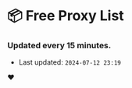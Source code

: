 # :package: Free Proxy List
### Updated every 15 minutes.

- Last updated: `2024-07-12 23:19`

:heart:
